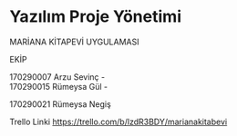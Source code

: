# Yazılım Proje Yönetimi
MARİANA KİTAPEVİ UYGULAMASI

EKİP
 
170290007 Arzu Sevinç -  
170290015 Rümeysa Gül - 

170290021 Rümeysa Negiş 

Trello Linki 
https://trello.com/b/lzdR3BDY/marianakitabevi